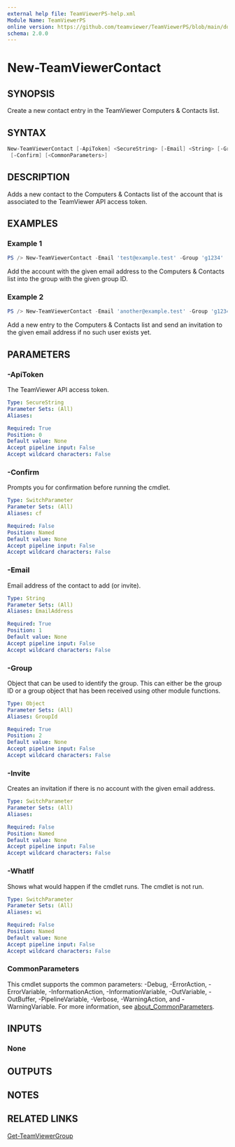 ```yaml
---
external help file: TeamViewerPS-help.xml
Module Name: TeamViewerPS
online version: https://github.com/teamviewer/TeamViewerPS/blob/main/docs/commands/New-TeamViewerContact.md
schema: 2.0.0
---
```


# New-TeamViewerContact

## SYNOPSIS

Create a new contact entry in the TeamViewer Computers & Contacts list.

## SYNTAX

```powershell
New-TeamViewerContact [-ApiToken] <SecureString> [-Email] <String> [-Group] <Object> [-Invite] [-WhatIf]
 [-Confirm] [<CommonParameters>]
```

## DESCRIPTION

Adds a new contact to the Computers & Contacts list of the account that is
associated to the TeamViewer API access token. 

## EXAMPLES

### Example 1

```powershell
PS /> New-TeamViewerContact -Email 'test@example.test' -Group 'g1234'
```

Add the account with the given email address to the Computers & Contacts list
into the group with the given group ID.

### Example 2

```powershell
PS /> New-TeamViewerContact -Email 'another@example.test' -Group 'g1234' -Invite
```

Add a new entry to the Computers & Contacts list and send an invitation to the
given email address if no such user exists yet.

## PARAMETERS

### -ApiToken

The TeamViewer API access token.

```yaml
Type: SecureString
Parameter Sets: (All)
Aliases:

Required: True
Position: 0
Default value: None
Accept pipeline input: False
Accept wildcard characters: False
```

### -Confirm

Prompts you for confirmation before running the cmdlet.

```yaml
Type: SwitchParameter
Parameter Sets: (All)
Aliases: cf

Required: False
Position: Named
Default value: None
Accept pipeline input: False
Accept wildcard characters: False
```

### -Email

Email address of the contact to add (or invite).

```yaml
Type: String
Parameter Sets: (All)
Aliases: EmailAddress

Required: True
Position: 1
Default value: None
Accept pipeline input: False
Accept wildcard characters: False
```

### -Group

Object that can be used to identify the group.
This can either be the group ID or a group object that has been received using
other module functions.

```yaml
Type: Object
Parameter Sets: (All)
Aliases: GroupId

Required: True
Position: 2
Default value: None
Accept pipeline input: False
Accept wildcard characters: False
```

### -Invite

Creates an invitation if there is no account with the given email address.

```yaml
Type: SwitchParameter
Parameter Sets: (All)
Aliases:

Required: False
Position: Named
Default value: None
Accept pipeline input: False
Accept wildcard characters: False
```

### -WhatIf

Shows what would happen if the cmdlet runs.
The cmdlet is not run.

```yaml
Type: SwitchParameter
Parameter Sets: (All)
Aliases: wi

Required: False
Position: Named
Default value: None
Accept pipeline input: False
Accept wildcard characters: False
```

### CommonParameters

This cmdlet supports the common parameters: -Debug, -ErrorAction, -ErrorVariable, -InformationAction, -InformationVariable, -OutVariable, -OutBuffer, -PipelineVariable, -Verbose, -WarningAction, and -WarningVariable. For more information, see [about_CommonParameters](http://go.microsoft.com/fwlink/?LinkID=113216).

## INPUTS

### None

## OUTPUTS

## NOTES

## RELATED LINKS

[Get-TeamViewerGroup](Get-TeamViewerGroup.md)
